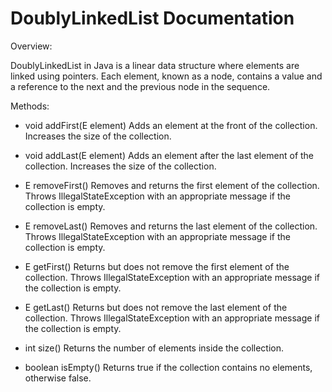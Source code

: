# DoublyLinkedList Documentation

Overview:

DoublyLinkedList in Java is a linear data structure where elements are linked using pointers. Each element, known as a node, contains a value and a reference to the next and the previous node in the sequence.

Methods:

* void addFirst(E element) Adds an element at the front of the collection. Increases the size of the collection.

* void addLast(E element) Adds an element after the last element of the collection. Increases the size of the collection.

* E removeFirst() Removes and returns the first element of the collection. Throws IllegalStateException with an appropriate message if the collection is empty.

* E removeLast() Removes and returns the last element of the collection. Throws IllegalStateException with an appropriate message if the collection is empty.

* E getFirst() Returns but does not remove the first element of the collection. Throws IllegalStateException with an appropriate message if the collection is empty.

* E getLast() Returns but does not remove the last element of the collection. Throws IllegalStateException with an appropriate message if the collection is empty.

* int size() Returns the number of elements inside the collection.

* boolean isEmpty() Returns true if the collection contains no elements, otherwise false.

